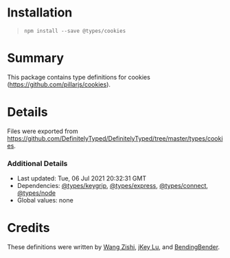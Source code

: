 # Installation
> `npm install --save @types/cookies`

# Summary
This package contains type definitions for cookies (https://github.com/pillarjs/cookies).

# Details
Files were exported from https://github.com/DefinitelyTyped/DefinitelyTyped/tree/master/types/cookies.

### Additional Details
 * Last updated: Tue, 06 Jul 2021 20:32:31 GMT
 * Dependencies: [@types/keygrip](https://npmjs.com/package/@types/keygrip), [@types/express](https://npmjs.com/package/@types/express), [@types/connect](https://npmjs.com/package/@types/connect), [@types/node](https://npmjs.com/package/@types/node)
 * Global values: none

# Credits
These definitions were written by [Wang Zishi](https://github.com/WangZishi), [jKey Lu](https://github.com/jkeylu), and [BendingBender](https://github.com/BendingBender).

